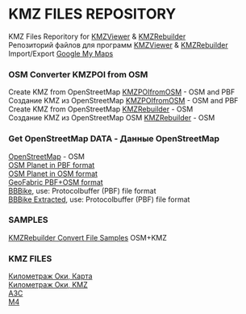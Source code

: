 # KMZ FILES REPOSITORY

KMZ Files Reporitory for [KMZViewer](https://github.com/dkxce/KMZViewer) &amp; [KMZRebuilder](https://github.com/dkxce/KMZRebuilder)     
Репозиторий файлов для программ [KMZViewer](https://github.com/dkxce/KMZViewer) &amp; [KMZRebuilder](https://github.com/dkxce/KMZRebuilder)     
Import/Export [Google My Maps](https://www.google.com/maps/d/)     

### OSM Converter KMZPOI from OSM

Create KMZ from OpenStreetMap [KMZPOIfromOSM](https://github.com/dkxce/KMZPOIfromOSM) - OSM and PBF     
Создание KMZ из OpenStreetMap [KMZPOIfromOSM](https://github.com/dkxce/KMZPOIfromOSM) - OSM and PBF   
Create KMZ from OpenStreetMap [KMZRebuilder](https://github.com/dkxce/KMZRebuilder) - OSM   
Создание KMZ из OpenStreetMap OSM [KMZRebuilder](https://github.com/dkxce/KMZRebuilder) - OSM   

### Get OpenStreetMap DATA - Данные OpenStreetMap

[OpenStreetMap](https://www.openstreetmap.org/export) - OSM        
[OSM Planet in PBF format](https://planet.openstreetmap.org/pbf/)     
[OSM Planet in OSM format](https://planet.openstreetmap.org/planet/)    
[GeoFabric PBF+OSM format](https://download.geofabrik.de/)    
[BBBike](https://extract.bbbike.org/), use:  Protocolbuffer (PBF) file format       
[BBBike Extracted](https://download.bbbike.org/osm/extract/), use:  Protocolbuffer (PBF) file format    

### SAMPLES

[KMZRebuilder Convert File Samples](KMZRebuilder_Convert_Samples) OSM+KMZ     

### KMZ FILES

[Километраж Оки, Карта](https://www.google.com/maps/d/u/0/viewer?mid=15PUTBk_nL3BjpxP4SI6LOpgXRMrFxk5c&ll=54.95400302675846%2C37.74294354187784&z=10)    
[Километраж Оки, KMZ](https://github.com/dkxce/KMZ_FILES/blob/main/%D0%9E%D0%BA%D0%B0%20(%D0%9A%D0%B8%D0%BB%D0%BE%D0%BC%D0%B5%D1%82%D1%80%D0%B0%D0%B6).kmz)   
[АЗС](https://github.com/dkxce/KMZ_FILES/tree/main/%D0%90%D0%97%D0%A1)   
[M4](https://github.com/dkxce/KMZ_FILES/tree/main/M4)   
